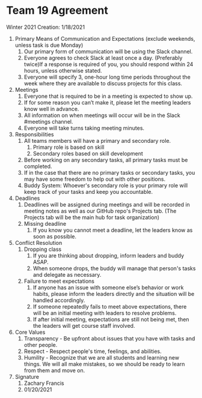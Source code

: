 # Team 19 Agreement

Winter 2021
Creation: 1/18/2021

1. Primary Means of Communication and Expectations (exclude weekends, unless task is due Monday)
   1. Our primary form of communication will be using the Slack channel.
   2. Everyone agrees to check Slack at least once a day. (Preferably twice)If a response is required of you, you should respond within 24 hours, unless otherwise stated.
   3. Everyone will specify 3, one-hour long time periods throughout the week where they are available to discuss projects for this class.
2. Meetings
   1. Everyone that is required to be in a meeting is expected to show up.
   2. If for some reason you can’t make it, please let the meeting leaders know well in advance.
   3. All information on when meetings will occur will be in the Slack #meetings channel.
   4. Everyone will take turns taking meeting minutes.
3. Responsibilities
   1. All teams members will have a primary and secondary role.
      1. Primary role is based on skill
      2. Secondary roles based on skill development
   2. Before working on any secondary tasks, all primary tasks must be completed.
   3. If in the case that there are no primary tasks or secondary tasks, you may have some freedom to help out with other positions.
   4. Buddy System: Whoever's secondary role is your primary role will keep track of your tasks and keep you accountable.
4. Deadlines
   1. Deadlines will be assigned during meetings and will be recorded in meeting notes as well as our GitHub repo's Projects tab. (The Projects tab will be the main hub for task organization)
   2. Missing deadline
      1. If you know you cannot meet a deadline, let the leaders know as soon as possible.
5. Conflict Resolution
   1. Dropping class
      1. If you are thinking about dropping, inform leaders and buddy ASAP.
      2. When someone drops, the buddy will manage that person's tasks and delegate as necessary.
   2. Failure to meet expectations
      1. If anyone has an issue with someone else’s behavior or work habits, please inform the leaders directly and the situation will be handled accordingly.
      2. If someone repeatedly fails to meet above expectations, there will be an initial meeting with leaders to resolve problems.
      3. If after initial meeting, expectations are still not being met, then the leaders will get course staff involved.
6. Core Values
   1. Transparency - Be upfront about issues that you have with tasks and other people.
   2. Respect - Respect people's time, feelings, and abilities.
   3. Humility - Recognize that we are all students and learning new things. We will all make mistakes, so we should be ready to learn from them and move on.
7. Signature
   1. Zachary Francis
   2. 01/20/2021
